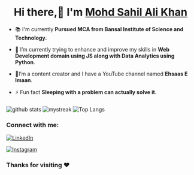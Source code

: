 <!-- ![MasterHead](https://1.bp.blogspot.com/-7A4WynwLsMw/XbBpCXG8fHI/AAAAAAAAMt4/uOa1bpLskYgrwGbllhSu2SDj_Mig8SXJQCLcBGAsYHQ/s1600/2000_600px.gif) -->
<h1 align="center">Hi there,👋 I'm <a href="https://shadab18.github.io">Mohd Sahil Ali Khan</a></h1>

 <!-- 🔭  You can check my portfolio here [**Portfolio**](https://asgar72.github.io)-->

- 📚 I'm currently **Pursued MCA from Bansal Institute of Science and Technology.**

- 🌱 I’m currently trying to enhance and improve my skills in **Web Development domain using JS along with Data Analytics using Python**.

- 🤔I’m a content creator and I have a YouTube channel named **Ehsaas E Imaan**.

- ⚡ Fun fact **Sleeping with a problem can actually solve it.**



###

![ github stats](https://github-readme-stats.vercel.app/api?username=sahilkhan18&show_icons=true&theme=tokyonight)
<img src="https://github-readme-streak-stats.herokuapp.com/?user=sahilkhan18&theme=tokyonight" alt="mystreak"/>
![ Top Langs](https://github-readme-stats.vercel.app/api/top-langs/?username=sahilkhan18&theme=tokyonight&layout=compact)




### Connect with me:



[![LinkedIn](https://img.shields.io/badge/linkedin-%230077B5.svg?&style=for-the-badge&logo=linkedin&logoColor=white)]((https://www.linkedin.com/in/sahilkhan018/))

[![Instagram](https://img.shields.io/badge/instagram-%23E4405F.svg?&style=for-the-badge&logo=instagram&logoColor=white)]((https://www.instagram.com/shadabkhan_017/))
<!-- [![Dev Community](https://img.shields.io/badge/Dev_Community-%230A0A0A.svg?&style=for-the-badge&logo=dev.to&logoColor=white)](https://dev.to/user_name) -->

<!-- <p align="center">
<img src="https://github-readme-stats.vercel.app/api?username=sahilkhan18&show_icons=true&theme=radical&count_private=true" alt="my github stats" width="420"/>&nbsp; 
<img width="44%" src="https://github-readme-streak-stats.herokuapp.com/?user=sahilkhan18&theme=radical&cache_seconds=30&hide_border=true"/>
<img src="https://github-readme-stats.vercel.app/api/top-langs/?username=sahilkhan18&langs_count=4&layout=compact&theme=radical&count_private=true" alt="languages" height="165">

  <img src="https://github-profile-summary-cards.vercel.app/api/cards/profile-details?username=sahilkhan18&theme=radical"  />
  
  
</p> -->

### Thanks for visiting :heart:
